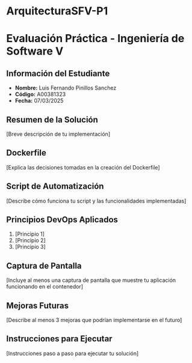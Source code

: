 # ArquitecturaSFV-P1

# Evaluación Práctica - Ingeniería de Software V

## Información del Estudiante
- **Nombre:** Luis Fernando Pinillos Sanchez
- **Código:** A00381323
- **Fecha:** 07/03/2025

## Resumen de la Solución
[Breve descripción de tu implementación]

## Dockerfile
[Explica las decisiones tomadas en la creación del Dockerfile]

## Script de Automatización
[Describe cómo funciona tu script y las funcionalidades implementadas]

## Principios DevOps Aplicados
1. [Principio 1]
2. [Principio 2]
3. [Principio 3]

## Captura de Pantalla
[Incluye al menos una captura de pantalla que muestre tu aplicación funcionando en el contenedor]

## Mejoras Futuras
[Describe al menos 3 mejoras que podrían implementarse en el futuro]

## Instrucciones para Ejecutar
[Instrucciones paso a paso para ejecutar tu solución]
